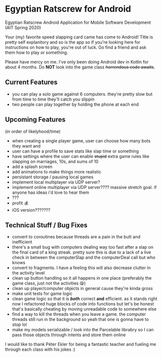 # Egyptian Ratscrew for Android
Egyptian Ratscrew Android Application for Mobile Software Development (AIT Spring 2020)

Your (my) favorite speed slapping card came has come to Android! Title is pretty self explanitory and so is the app so if you're looking here for instructions on how to play, you're out of luck. Go find a friend and ask them how to play or something. 

Please have mercy on me. I've only been doing Android dev in Kotlin for about 4 months. Do __NOT__ look into the game class ~~horrendous code awaits~~.

## Current Features
- you can play a solo game against 6 computers. they're pretty slow but from time to time they'll catch you slippin
- two people can play together by holding the phone at each end

## Upcoming Features
(in order of likelyhood/time)
- when creating a single player game, user can choose how many bots they want and 
- user can have a profile to save stats like slap time or something
- have settings where the user can enable ~~stupid~~ extra game rules like slapping on marriages, 10s, and sums of 10
- add a splash screen
- add animations to make things more realistic
- persistant storage / pausing local games
- implement local multiplayer via UDP server?
- implement online multiplayer via UDP server???? massive stretch goal. if anyone has ideas i'd love to hear them
- ???
- profit 💰
- iOS version???????

## Technical Stuff / Bug Fixes
- convert to coroutines because threads are a pain in the butt and inefficient
- there's a small bug with computers dealing way too fast after a slap on the final card of a king streak. pretty sure this is due to a lack of a live check in between the computerSlap and the computerDeal call but who knows
- convert to fragments. I have a feeling this will also decrease clutter in the activity level
- clean up button handling so it all happens in one place (preferably the game class, just not the activities 😪)
- clean up player/computer objects in general cause they're kinda gross
- make unit tests for game logic
- clean game logic so that it is ***both*** correct __and__ efficient. as it stands right now I refactored huge blocks of code into functions but let's be honest that's basically cheating by moving unreadable code to somewhere else
- find a way to kill the threads when you leave a game. the computer threads still run in the background so yeah that one is gonna have to stop lol
- make my models serializable / look into the Parcelable librabry so I can pass those objects through intents and store them online

I would like to thank Péter Ekler for being a fantastic teacher and fueling me through each class with his jokes :)

